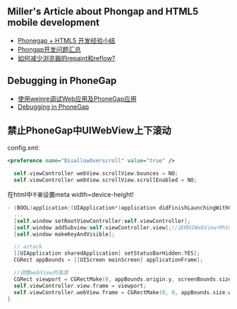 Miller's Article about Phongap and HTML5 mobile development
---
- [Phonegap + HTML5 开发经验小结](http://varnow.org/?p=354)
- [Phongap开发问题汇总](http://varnow.org/?p=355)
- [如何减少浏览器的repaint和reflow?](http://varnow.org/?p=232)

Debugging in PhoneGap
---------------------
- [使用weinre调试Web应用及PhoneGap应用](http://www.donglongfei.com/2012/03/debug-phonegap-app-using-weinre/?utm_source=rss&utm_medium=rss&utm_campaign=debug-phonegap-app-using-weinre)
- [Debugging in PhoneGap](https://github.com/phonegap/phonegap/wiki/Debugging-in-PhoneGap)


禁止PhoneGap中UIWebView上下滚动
--
config.xml:
```xml
<preference name="DisallowOverscroll" value="true" />
```

```objective-c
  self.viewController.webView.scrollView.bounces = NO;
  self.viewController.webView.scrollView.scrollEnabled = NO;
```

在html中`不要`设置meta width=device-height!

```objective-c
- (BOOL)application:(UIApplication*)application didFinishLaunchingWithOptions:(NSDictionary*)launchOptions
  ...
  [self.window setRootViewController:self.viewController];
  [self.window addSubview:self.viewController.view];//这样UIWebView中html的100%高度就不包括statusbar了
  [self.window makeKeyAndVisible];

  // aztack
  [[UIApplication sharedApplication] setStatusBarHidden:YES];
  CGRect appBounds = [[UIScreen mainScreen] applicationFrame];

  //调整webView的高度
  CGRect viewport = CGRectMake(0, appBounds.origin.y, screenBounds.size.width, appBounds.size.height);
  self.viewController.view.frame = viewport;
  self.viewController.webView.frame = CGRectMake(0, 0, appBounds.size.width, appBounds.size.height);
}
```
